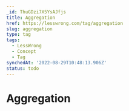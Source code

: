 ```yaml
---
_id: ThuGDzi7X5YsAJfjs
title: Aggregation
href: https://lesswrong.com/tag/aggregation
slug: aggregation
type: tag
tags:
  - LessWrong
  - Concept
  - Tag
synchedAt: '2022-08-29T10:48:13.906Z'
status: todo
---
```


# Aggregation
